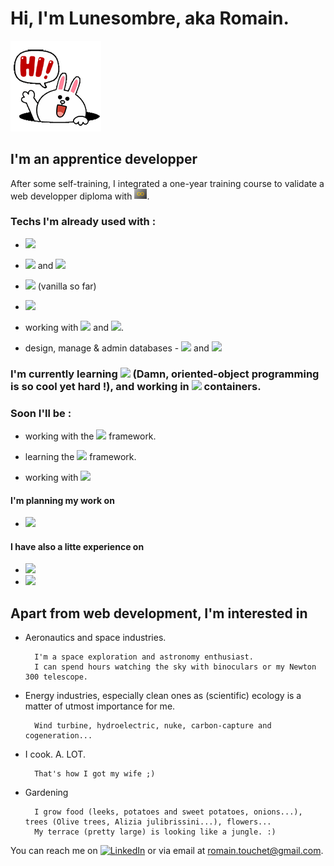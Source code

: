 
<h1>Hi, I'm Lunesombre, aka Romain.</h1>


<img src="images/hello_rabbit.gif" title="Hello Rabbit" alt="Rabbit saying hello">


<h2>I'm an apprentice developper</h2>

<p>After some self-training, I integrated a one-year training course to validate a web developper diploma with <a href="https://humanbooster.com/"><img src="images/Logo_HB.png" title="Human Booster" alt="Human Booster" width=20px></a>.
</p>

<h3>Techs I'm already used with :</h3>

- <img src="https://img.shields.io/badge/-HTML5-black?logo=HTML5&style=plastic">

- <img src="https://img.shields.io/badge/-CSS3-black?logo=CSS3&logoColor=2965f1&style=plastic"> and <img src="https://img.shields.io/badge/-Bootstrap-black?logo=Bootstrap&logoColor=blueviolet&style=plastic">

- <img src="https://img.shields.io/badge/-JavaScript-black?logo=JavaScript&logoColor=F0DB4F&style=plastic"> (vanilla so far)

- <img src="https://img.shields.io/badge/-Git-black?logo=Git&logoColor=f34f29&style=plastic">

- working with <img src="https://img.shields.io/badge/-Linux-black?logo=Linux&logoColor=white&style=plastic"> and <img src="https://img.shields.io/badge/-Ubuntu-black?logo=Ubuntu&logoColor=E95420&style=plastic">.

- design, manage & admin databases - <img src="https://img.shields.io/badge/-SQL-black?&logoColor=2965f1&style=plastic"> and <img src="https://img.shields.io/badge/-MySQL-black?logo=MySQL&logoColor=4479A1&style=plastic">

<h3>I'm currently learning <img src="https://img.shields.io/badge/-PHP-black?logo=PHP&logoColor=777BB3&style=plastic"> (Damn, oriented-object programming is so cool yet hard !), and working in <img src="https://img.shields.io/badge/-Docker-black?logo=Docker&logoColor=2496ED&style=plastic"> containers.

<h3>Soon I'll be :</h3>
<p>
    
- working with the <img src="https://img.shields.io/badge/-Symfony-black?logo=Symfony&logoColor=white&style=plastic"> framework.      
     
- learning the <img src="https://img.shields.io/badge/-Angular-black?logo=Angular&logoColor=c3002f&style=plastic"> framework.
     
- working with <img src="https://img.shields.io/badge/-Wordpress-black?logo=Wordpress&logoColor=21759b&style=plastic">
     
</p>


<h4>I'm planning my work on </h4>
     
- <img src="https://img.shields.io/badge/-Notion-black?logo=Notion&logoColor=FFFFFF&style=plastic">
     
<h4>I have also a litte experience on </h4>
<p>
     
- <img src="https://img.shields.io/badge/-Trello-black?logo=Trello&logoColor=298fca&style=plastic">

- <img src="https://img.shields.io/badge/-Figma-black?logo=Figma&logoColor=e04a34&style=plastic">
     
</p>

<h2>Apart from web development, I'm interested in</h2>

- Aeronautics and space industries.

        I'm a space exploration and astronomy enthusiast. 
        I can spend hours watching the sky with binoculars or my Newton 300 telescope.

- Energy industries, especially clean ones as (scientific) ecology is a matter of utmost importance for me.

        Wind turbine, hydroelectric, nuke, carbon-capture and cogeneration...

- I cook. A. LOT. 

        That's how I got my wife ;)

- Gardening

        I grow food (leeks, potatoes and sweet potatoes, onions...), trees (Olive trees, Alizia julibrissini...), flowers...
        My terrace (pretty large) is looking like a jungle. :)





You can reach me on <a href=https://www.linkedin.com/in/romain-touchet-d%C3%A9veloppeur-web><img src="https://img.shields.io/badge/-LinkedIn-black?logo=LinkedIn&logoColor=007bb5&style=plastic" alt="LinkedIn" title="LinkedIn"></a> or via email at <a href="mailto:romain.touchet+github@gmail.com">romain.touchet@gmail.com</a>.

